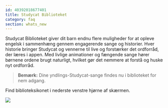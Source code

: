 ```yaml
---
id: 40392018677401
title: Studycat Biblioteket
category: faq
section: whats_new
---
```

Studycat Biblioteket giver dit barn endnu flere muligheder for at opleve engelsk i sammenhæng gennem engagerende sange og historier. Hver historie bringer Studycat og vennerne til live og forstærker det ordforråd, der læres i appen. Med livlige animationer og fængende sange hører børnene ordene brugt naturligt, hvilket gør det nemmere at forstå og huske nyt ordforråd.

> **Bemærk:** Dine yndlings-Studycat-sange findes nu i biblioteket for nem adgang.

Find biblioteksikonet i nederste venstre hjørne af skærmen.

![](https://help.studycat.com/hc/article_attachments/40392062985497)